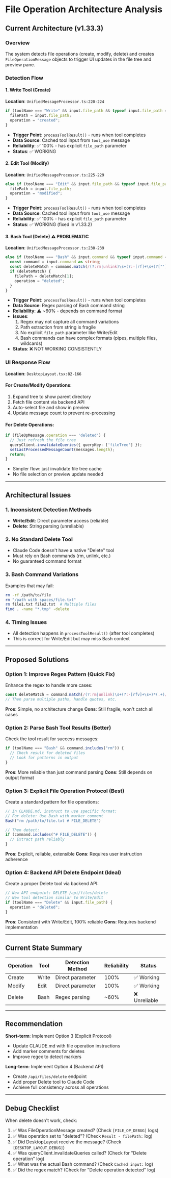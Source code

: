 # File Operation Architecture Analysis

## Current Architecture (v1.33.3)

### Overview
The system detects file operations (create, modify, delete) and creates `FileOperationMessage` objects to trigger UI updates in the file tree and preview pane.

### Detection Flow

#### 1. **Write Tool (Create)**
**Location**: `UnifiedMessageProcessor.ts:220-224`
```typescript
if (toolName === "Write" && input.file_path && typeof input.file_path === 'string') {
  filePath = input.file_path;
  operation = "created";
}
```
- **Trigger Point**: `processToolResult()` - runs when tool completes
- **Data Source**: Cached tool input from `tool_use` message
- **Reliability**: ✅ 100% - has explicit `file_path` parameter
- **Status**: ✅ WORKING

#### 2. **Edit Tool (Modify)**
**Location**: `UnifiedMessageProcessor.ts:225-229`
```typescript
else if (toolName === "Edit" && input.file_path && typeof input.file_path === 'string') {
  filePath = input.file_path;
  operation = "modified";
}
```
- **Trigger Point**: `processToolResult()` - runs when tool completes
- **Data Source**: Cached tool input from `tool_use` message
- **Reliability**: ✅ 100% - has explicit `file_path` parameter
- **Status**: ✅ WORKING (fixed in v1.33.2)

#### 3. **Bash Tool (Delete)** ⚠️ PROBLEMATIC
**Location**: `UnifiedMessageProcessor.ts:230-239`
```typescript
else if (toolName === "Bash" && input.command && typeof input.command === 'string') {
  const command = input.command as string;
  const deleteMatch = command.match(/(?:rm|unlink)\s+(?:-[rf]+\s+)?["']?([^\s"']+)["']?/);
  if (deleteMatch) {
    filePath = deleteMatch[1];
    operation = "deleted";
  }
}
```
- **Trigger Point**: `processToolResult()` - runs when tool completes
- **Data Source**: Regex parsing of Bash command string
- **Reliability**: ⚠️ ~60% - depends on command format
- **Issues**:
  1. Regex may not capture all command variations
  2. Path extraction from string is fragile
  3. No explicit `file_path` parameter like Write/Edit
  4. Bash commands can have complex formats (pipes, multiple files, wildcards)
- **Status**: ❌ NOT WORKING CONSISTENTLY

### UI Response Flow

**Location**: `DesktopLayout.tsx:82-166`

#### For Create/Modify Operations:
1. Expand tree to show parent directory
2. Fetch file content via backend API
3. Auto-select file and show in preview
4. Update message count to prevent re-processing

#### For Delete Operations:
```typescript
if (fileOpMessage.operation === 'deleted') {
  // Just refresh the file tree
  queryClient.invalidateQueries({ queryKey: ['fileTree'] });
  setLastProcessedMessageCount(messages.length);
  return;
}
```
- Simpler flow: just invalidate file tree cache
- No file selection or preview update needed

---

## Architectural Issues

### 1. **Inconsistent Detection Methods**
- **Write/Edit**: Direct parameter access (reliable)
- **Delete**: String parsing (unreliable)

### 2. **No Standard Delete Tool**
- Claude Code doesn't have a native "Delete" tool
- Must rely on Bash commands (rm, unlink, etc.)
- No guaranteed command format

### 3. **Bash Command Variations**
Examples that may fail:
```bash
rm -rf /path/to/file
rm "/path with spaces/file.txt"
rm file1.txt file2.txt  # Multiple files
find . -name "*.tmp" -delete
```

### 4. **Timing Issues**
- All detection happens in `processToolResult()` (after tool completes)
- This is correct for Write/Edit but may miss Bash context

---

## Proposed Solutions

### Option 1: Improve Regex Pattern (Quick Fix)
Enhance the regex to handle more cases:
```typescript
const deleteMatch = command.match(/(?:rm|unlink)\s+(?:-[rfv]+\s+)*(.+)/);
// Then parse multiple paths, handle quotes, etc.
```
**Pros**: Simple, no architecture change
**Cons**: Still fragile, won't catch all cases

### Option 2: Parse Bash Tool Results (Better)
Check the tool result for success messages:
```typescript
if (toolName === "Bash" && command.includes("rm")) {
  // Check result for deleted files
  // Look for patterns in output
}
```
**Pros**: More reliable than just command parsing
**Cons**: Still depends on output format

### Option 3: Explicit File Operation Protocol (Best)
Create a standard pattern for file operations:
```typescript
// In CLAUDE.md, instruct to use specific format:
// For delete: Use Bash with marker comment
Bash("rm /path/to/file.txt # FILE_DELETE")

// Then detect:
if (command.includes("# FILE_DELETE")) {
  // Extract path reliably
}
```
**Pros**: Explicit, reliable, extensible
**Cons**: Requires user instruction adherence

### Option 4: Backend API Delete Endpoint (Ideal)
Create a proper Delete tool via backend API:
```typescript
// New API endpoint: DELETE /api/files/delete
// New tool detection similar to Write/Edit
if (toolName === "Delete" && input.file_path) {
  operation = "deleted";
}
```
**Pros**: Consistent with Write/Edit, 100% reliable
**Cons**: Requires backend implementation

---

## Current State Summary

| Operation | Tool | Detection Method | Reliability | Status |
|-----------|------|-----------------|-------------|---------|
| Create | Write | Direct parameter | 100% | ✅ Working |
| Modify | Edit | Direct parameter | 100% | ✅ Working |
| Delete | Bash | Regex parsing | ~60% | ❌ Unreliable |

---

## Recommendation

**Short-term**: Implement Option 3 (Explicit Protocol)
- Update CLAUDE.md with file operation instructions
- Add marker comments for deletes
- Improve regex to detect markers

**Long-term**: Implement Option 4 (Backend API)
- Create `/api/files/delete` endpoint
- Add proper Delete tool to Claude Code
- Achieve full consistency across all operations

---

## Debug Checklist

When delete doesn't work, check:
1. ✅ Was FileOperationMessage created? (Check `[FILE_OP_DEBUG]` logs)
2. ✅ Was operation set to "deleted"? (Check `Result - filePath:` log)
3. ✅ Did DesktopLayout receive the message? (Check `[DESKTOP_LAYOUT_DEBUG]`)
4. ✅ Was queryClient.invalidateQueries called? (Check for "Delete operation" log)
5. ✅ What was the actual Bash command? (Check `Cached input:` log)
6. ✅ Did the regex match? (Check for "Delete operation detected" log)
